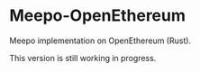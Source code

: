 # Meepo-OpenEthereum

Meepo implementation on OpenEthereum (Rust).

This version is still working in progress.
